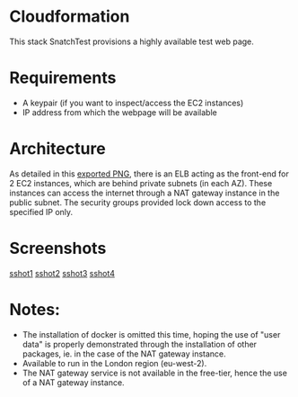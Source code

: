 Cloudformation
===
This stack SnatchTest provisions a highly available test web 
page.

Requirements
===
* A keypair (if you want to inspect/access the EC2 instances)
* IP address from which the webpage will be available

Architecture
===
As detailed in this [exported PNG](SnatchTestVPC1-designer.png), there is an ELB acting as the front-end for 2 EC2 instances, which are behind private subnets (in each AZ). These instances can access the internet through a NAT gateway instance in the public subnet. The security groups provided lock down access to the specified IP only.

Screenshots
===
[sshot1](sshot1.png)
[sshot2](sshot2.png)
[sshot3](sshot3.png)
[sshot4](sshot4.png)

Notes:
===
* The installation of docker is omitted this time, hoping the use of 
"user data" is properly demonstrated through the installation of other 
packages, ie. in the case of the NAT gateway instance.
* Available to run in the London region (eu-west-2).
* The NAT gateway service is not available in the free-tier, hence the use of a NAT gateway instance.
